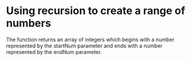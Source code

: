 # Using recursion to create a range of numbers

The function returns an array of integers which begins with a number represented by the startNum parameter and ends with a number represented by the endNum parameter.
